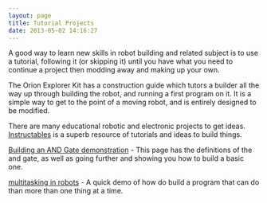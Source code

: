 ```yaml
---
layout: page
title: Tutorial Projects
date: 2013-05-02 14:16:27
---
```

<p>A good way to learn new skills in robot building and related subject is to use a tutorial, following it (or skipping it) until you have what you need to continue a project then modding away and making up your own.
</p>
<p>The Orion Explorer Kit has a construction guide which tutors a builder all the way up through building the robot, and running a first program on it. It is a simple way to get to the point of a moving robot, and is entirely designed to be modified.
</p>
<p>There are many educational robotic and electronic projects to get ideas. <a  href="http://instructables.com" rel="external" target="_blank">Instructables</a> is a superb resource of tutorials and ideas to build things.
</p>
<p><a href="/wiki/and.html" title="AND">Building an AND Gate demonstration</a> - This page has the definitions of the and gate, as well as going further and showing you how to build a basic one.
</p>
<p><a href="/wiki/multitasking_in_robots.html" title="Tutorial to get more than one thing happening at a time">multitasking in robots</a> - A quick demo of how do build a program that can do than more than one thing at a time.
</p>
